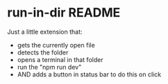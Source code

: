 # run-in-dir README

Just a little extension that:

- gets the currently open file
- detects the folder
- opens a terminal in that folder
- run the "npm run dev"
- AND adds a button in status bar to do this on click
